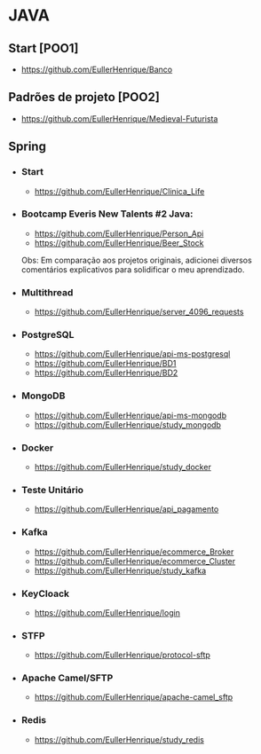 # JAVA

## Start [POO1]

- https://github.com/EullerHenrique/Banco

## Padrões de projeto [POO2]

- https://github.com/EullerHenrique/Medieval-Futurista

## Spring

- ### Start

  - https://github.com/EullerHenrique/Clinica_Life

- ### Bootcamp Everis New Talents #2 Java:
  
   - https://github.com/EullerHenrique/Person_Api
   - https://github.com/EullerHenrique/Beer_Stock

  Obs: Em comparação aos projetos originais, adicionei diversos comentários explicativos para solidificar o meu aprendizado.

- ### Multithread 
  
  - https://github.com/EullerHenrique/server_4096_requests

 - ### PostgreSQL

    - https://github.com/EullerHenrique/api-ms-postgresql
    - https://github.com/EullerHenrique/BD1
    - https://github.com/EullerHenrique/BD2

  - ### MongoDB

    - https://github.com/EullerHenrique/api-ms-mongodb
    - https://github.com/EullerHenrique/study_mongodb
  
  - ### Docker
   
    - https://github.com/EullerHenrique/study_docker

- ### Teste Unitário

  - https://github.com/EullerHenrique/api_pagamento

- ### Kafka
  - https://github.com/EullerHenrique/ecommerce_Broker
  - https://github.com/EullerHenrique/ecommerce_Cluster
  - https://github.com/EullerHenrique/study_kafka

- ### KeyCloack
  - https://github.com/EullerHenrique/login

- ### STFP
  - https://github.com/EullerHenrique/protocol-sftp

- ### Apache Camel/SFTP
  - https://github.com/EullerHenrique/apache-camel_sftp 
 
- ### Redis
  - https://github.com/EullerHenrique/study_redis
 
